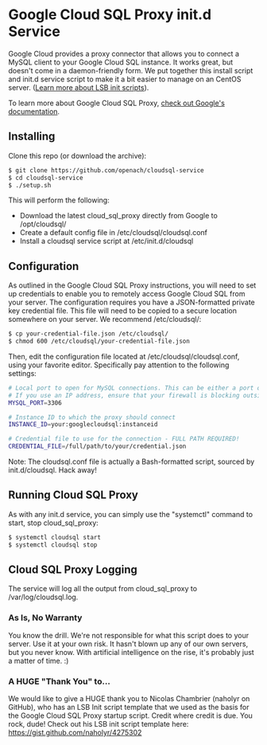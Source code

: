 # Google Cloud SQL Proxy init.d Service
Google Cloud provides a proxy connector that allows you to connect a MySQL client to your Google Cloud SQL instance.  It works great, but doesn't come in a daemon-friendly form.  We put together this install script and init.d service script to make it a bit easier to manage on an CentOS server.  ([Learn more about LSB init scripts](http://wiki.debian.org/LSBInitScripts)).

To learn more about Google Cloud SQL Proxy, [check out Google's documentation](https://cloud.google.com/sql/docs/mysql-connect-proxy).

## Installing
Clone this repo (or download the archive):
```sh
$ git clone https://github.com/openach/cloudsql-service
$ cd cloudsql-service
$ ./setup.sh
```
This will perform the following:
  - Download the latest cloud_sql_proxy directly from Google to /opt/cloudsql/
  - Create a default config file in /etc/cloudsql/cloudsql.conf
  - Install a cloudsql service script at /etc/init.d/cloudsql

## Configuration
As outlined in the Google Cloud SQL Proxy instructions, you will need to set up credentials to enable you to remotely access Google Cloud SQL from your server.  The configuration requires you have a JSON-formatted private key credential file.  This file will need to be copied to a secure location somewhere on your server.  We recommend /etc/cloudsql/:
```sh
$ cp your-credential-file.json /etc/cloudsql/
$ chmod 600 /etc/cloudsql/your-credential-file.json
```
Then, edit the configuration file located at /etc/cloudsql/cloudsql.conf, using your favorite editor.  Specifically pay attention to the following settings:
```sh
# Local port to open for MySQL connections. This can be either a port or ipaddress:port
# If you use an IP address, ensure that your firewall is blocking outside traffic!
MYSQL_PORT=3306

# Instance ID to which the proxy should connect
INSTANCE_ID=your:googlecloudsql:instanceid

# Credential file to use for the connection - FULL PATH REQUIRED!
CREDENTIAL_FILE=/full/path/to/your/credential.json
```
Note: The cloudsql.conf file is actually a Bash-formatted script, sourced by init.d/cloudsql.  Hack away!

## Running Cloud SQL Proxy
As with any init.d service, you can simply use the "systemctl" command to start, stop cloud_sql_proxy:
```sh
$ systemctl cloudsql start
$ systemctl cloudsql stop
```

## Cloud SQL Proxy Logging
The service will log all the output from cloud_sql_proxy to /var/log/cloudsql.log.



### As Is, No Warranty
You know the drill.  We're not responsible for what this script does to your server.  Use it at your own risk.  It hasn't blown up any of our own servers, but you never know.  With artificial intelligence on the rise, it's probably just a matter of time. :)

### A HUGE "Thank You" to...
We would like to give a HUGE thank you to Nicolas Chambrier (naholyr on GitHub), who has an LSB Init script template that we used as the basis for the Google Cloud SQL Proxy startup script.  Credit where credit is due.  You rock, dude!  Check out his LSB init script template here: https://gist.github.com/naholyr/4275302
